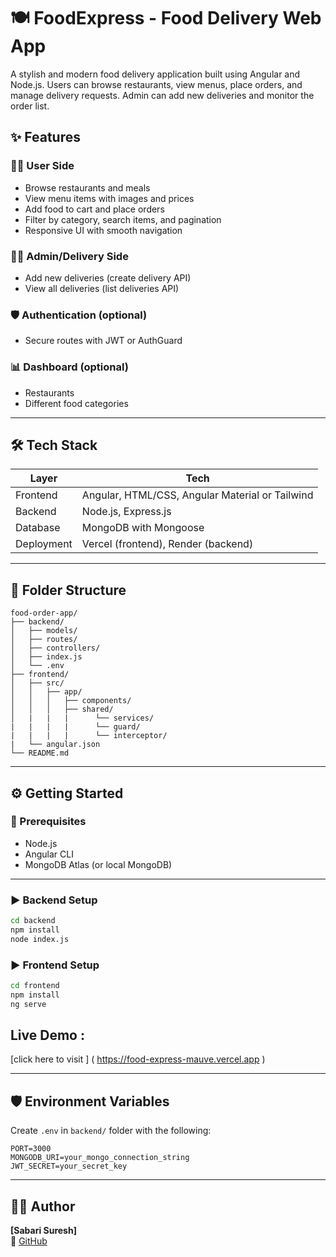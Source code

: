 # 🍽️ FoodExpress - Food Delivery Web App

A stylish and modern food delivery application built using Angular and Node.js. Users can browse restaurants, view menus, place orders, and manage delivery requests. Admin can add new deliveries and monitor the order list.


## ✨ Features

### 🧑‍🍳 User Side
- Browse restaurants and meals
- View menu items with images and prices
- Add food to cart and place orders
- Filter by category, search items, and pagination
- Responsive UI with smooth navigation

### 👨‍💼 Admin/Delivery Side
- Add new deliveries (create delivery API)
- View all deliveries (list deliveries API)

### 🛡️ Authentication (optional)
- Secure routes with JWT or AuthGuard 

### 📊 Dashboard (optional)

- Restaurants
- Different food categories

---

## 🛠️ Tech Stack

| Layer     | Tech                      |
|-----------|---------------------------|
| Frontend  | Angular, HTML/CSS, Angular Material or Tailwind |
| Backend   | Node.js, Express.js       |
| Database  | MongoDB with Mongoose     |
| Deployment| Vercel (frontend), Render (backend) |

---

## 📂 Folder Structure

```
food-order-app/
├── backend/
│   ├── models/
│   ├── routes/
│   ├── controllers/
│   ├── index.js
│   └── .env
├── frontend/
│   ├── src/
│   │   ├── app/
│   │   │   ├── components/
│   │   │   ├── shared/
│   |   |   |      └── services/      
|   |   |   |      └── guard/
|   |   |   |      └── interceptor/
|   └── angular.json
└── README.md
```

---

## ⚙️ Getting Started

### 🔧 Prerequisites
- Node.js
- Angular CLI
- MongoDB Atlas (or local MongoDB)

---

### ▶️ Backend Setup

```bash
cd backend
npm install
node index.js
```

### ▶️ Frontend Setup

```bash
cd frontend
npm install
ng serve
```

## Live Demo : 
[click here to visit ] ( https://food-express-mauve.vercel.app )

---

## 🛡️ Environment Variables

Create `.env` in `backend/` folder with the following:

```env
PORT=3000
MONGODB_URI=your_mongo_connection_string
JWT_SECRET=your_secret_key
```

---

## 🙋‍♂️ Author

  **[Sabari Suresh]**  
🔗 [GitHub](https://github.com/SabariiSuresh)
